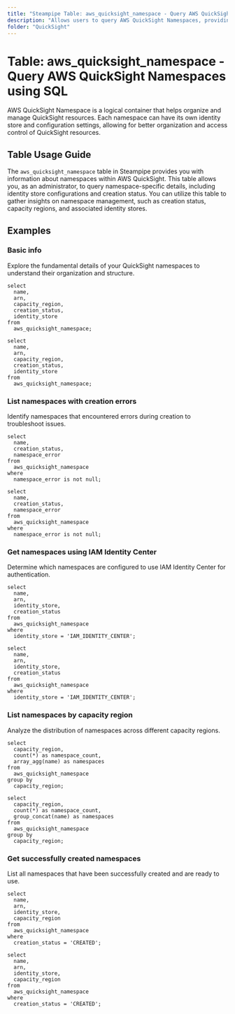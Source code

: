 ```yaml
---
title: "Steampipe Table: aws_quicksight_namespace - Query AWS QuickSight Namespaces using SQL"
description: "Allows users to query AWS QuickSight Namespaces, providing details about namespace configurations, identity stores, and status information."
folder: "QuickSight"
---
```


# Table: aws_quicksight_namespace - Query AWS QuickSight Namespaces using SQL

AWS QuickSight Namespace is a logical container that helps organize and manage QuickSight resources. Each namespace can have its own identity store and configuration settings, allowing for better organization and access control of QuickSight resources.

## Table Usage Guide

The `aws_quicksight_namespace` table in Steampipe provides you with information about namespaces within AWS QuickSight. This table allows you, as an administrator, to query namespace-specific details, including identity store configurations and creation status. You can utilize this table to gather insights on namespace management, such as creation status, capacity regions, and associated identity stores.

## Examples

### Basic info
Explore the fundamental details of your QuickSight namespaces to understand their organization and structure.

```sql+postgres
select
  name,
  arn,
  capacity_region,
  creation_status,
  identity_store
from
  aws_quicksight_namespace;
```

```sql+sqlite
select
  name,
  arn,
  capacity_region,
  creation_status,
  identity_store
from
  aws_quicksight_namespace;
```

### List namespaces with creation errors
Identify namespaces that encountered errors during creation to troubleshoot issues.

```sql+postgres
select
  name,
  creation_status,
  namespace_error
from
  aws_quicksight_namespace
where
  namespace_error is not null;
```

```sql+sqlite
select
  name,
  creation_status,
  namespace_error
from
  aws_quicksight_namespace
where
  namespace_error is not null;
```

### Get namespaces using IAM Identity Center
Determine which namespaces are configured to use IAM Identity Center for authentication.

```sql+postgres
select
  name,
  arn,
  identity_store,
  creation_status
from
  aws_quicksight_namespace
where
  identity_store = 'IAM_IDENTITY_CENTER';
```

```sql+sqlite
select
  name,
  arn,
  identity_store,
  creation_status
from
  aws_quicksight_namespace
where
  identity_store = 'IAM_IDENTITY_CENTER';
```

### List namespaces by capacity region
Analyze the distribution of namespaces across different capacity regions.

```sql+postgres
select
  capacity_region,
  count(*) as namespace_count,
  array_agg(name) as namespaces
from
  aws_quicksight_namespace
group by
  capacity_region;
```

```sql+sqlite
select
  capacity_region,
  count(*) as namespace_count,
  group_concat(name) as namespaces
from
  aws_quicksight_namespace
group by
  capacity_region;
```

### Get successfully created namespaces
List all namespaces that have been successfully created and are ready to use.

```sql+postgres
select
  name,
  arn,
  identity_store,
  capacity_region
from
  aws_quicksight_namespace
where
  creation_status = 'CREATED';
```

```sql+sqlite
select
  name,
  arn,
  identity_store,
  capacity_region
from
  aws_quicksight_namespace
where
  creation_status = 'CREATED';
```
